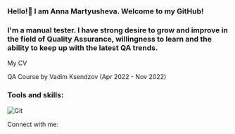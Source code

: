 ### Hello!👋 I am Anna Martyusheva. Welcome to my GitHub! 


### I'm a manual tester. I have strong desire to grow and improve in the field of Quality Assurance, willingness to learn and the ability to keep up with the latest QA trends.

My CV

QA Course by Vadim Ksendzov (Apr 2022 - Nov 2022)

### Tools and skills:
![Git](https://img.shields.io/badge/-<Git>-<000000>)

Connect with me:








